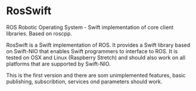 # RosSwift
ROS Robotic Operating System - Swift implementation of core client libraries. Based on roscpp.

RosSwift is a Swift implementation of ROS. It provides a Swift library based on Swift-NIO that enables Swift programmers to interface to ROS. It is tested on OSX and Linux (Raspberry Stretch) and should also work on all platforms that are supported by Swift-NIO.

This is the first version and there are som unimplemented features, basic publishing, subscribtion, services ond parameters should work.
